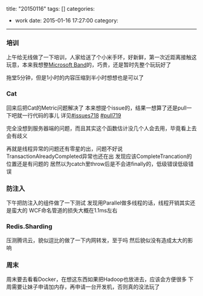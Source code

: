 title: "20150116"
tags: []
categories:
  - work
date: 2015-01-16 17:27:00
category:
---
### 培训
上午给无线做了一下培训，人家给送了个小米手环，好新鲜，第一次近距离接触这玩意，本来我想整[Microsoft Band](http://www.microsoft.com/Microsoft-Band/en-us)的，巧贵，还是暂时先整个玩玩好了

拖堂5分钟，但是1小时的内容压缩到半小时想想也是可以了

### Cat
回来后把Cat的Metric问题解决了
本来想提个issue的，结果一想算了还是pull一下吧就一行代码的事儿
详见[#issues718](https://github.com/dianping/cat/issues/718) [#pull719](https://github.com/dianping/cat/pull/719)

完全没想到服务器端的问题，而且其实这个函数估计没几个人会去用，毕竟看上去会有歧义

再就是线程异常的问题还有零星的出，问题不好说
TransactionAlreadyCompleted异常也还在出
发现应该CompleteTrancation的位置还是有问题的
居然以为catch里throw后是不会进finally的，低级错误低级错误
### 防注入
下午把防注入的组件做了一下测试
发现用Parallel做多线程的话，线程开销其实还是蛮大的
WCF命名管道的损失大概在1.1ms左右

### Redis.Sharding
压测腾讯云，貌似逗比的做了一下内网转发，至于吗
然后貌似没有造成太大的影响

### 周末
周末要去看看Docker，在想这东西如果把Hadoop也放进去，应该会方便很多
下周需要让妹子申请加内存，再申请一台开发机，否则真的没法玩了